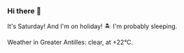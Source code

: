 ### Hi there :wave:

It's Saturday! And I'm on holiday! :desert_island: I'm probably sleeping.

Weather in Greater Antilles: clear, at +22°C.
